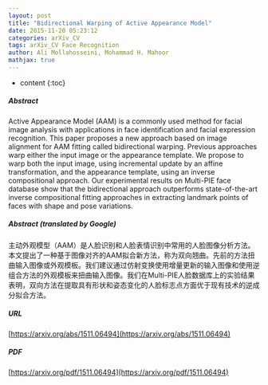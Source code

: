 ```yaml
---
layout: post
title: "Bidirectional Warping of Active Appearance Model"
date: 2015-11-20 05:23:12
categories: arXiv_CV
tags: arXiv_CV Face Recognition
author: Ali Mollahosseini, Mohammad H. Mahoor
mathjax: true
---
```


* content
{:toc}

##### Abstract
Active Appearance Model (AAM) is a commonly used method for facial image analysis with applications in face identification and facial expression recognition. This paper proposes a new approach based on image alignment for AAM fitting called bidirectional warping. Previous approaches warp either the input image or the appearance template. We propose to warp both the input image, using incremental update by an affine transformation, and the appearance template, using an inverse compositional approach. Our experimental results on Multi-PIE face database show that the bidirectional approach outperforms state-of-the-art inverse compositional fitting approaches in extracting landmark points of faces with shape and pose variations.

##### Abstract (translated by Google)
主动外观模型（AAM）是人脸识别和人脸表情识别中常用的人脸图像分析方法。本文提出了一种基于图像对齐的AAM拟合新方法，称为双向翘曲。先前的方法扭曲输入图像或外观模板。我们建议通过仿射变换使用增量更新的输入图像和使用逆组合方法的外观模板来扭曲输入图像。我们在Multi-PIE人脸数据库上的实验结果表明，双向方法在提取具有形状和姿态变化的人脸标志点方面优于现有技术的逆成分拟合方法。

##### URL
[https://arxiv.org/abs/1511.06494](https://arxiv.org/abs/1511.06494)

##### PDF
[https://arxiv.org/pdf/1511.06494](https://arxiv.org/pdf/1511.06494)

